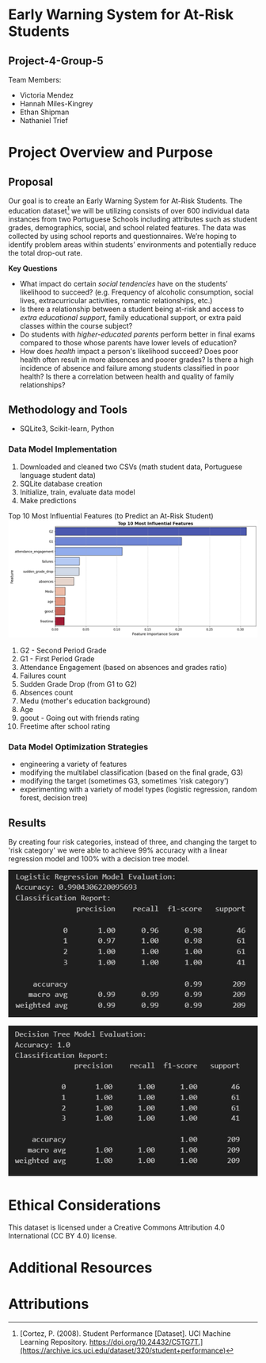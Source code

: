# Early Warning System for At-Risk Students
## Project-4-Group-5

Team Members:
- Victoria Mendez
- Hannah Miles-Kingrey
- Ethan Shipman
- Nathaniel Trief

# Project Overview and Purpose
## Proposal

Our goal is to create an Early Warning System for At-Risk Students. The education dataset[^1] we will be utilizing consists of over 600 individual data instances from two Portuguese Schools including attributes such as student grades, demographics, social, and school related features. The data was collected by using school reports and questionnaires. We’re hoping to identify problem areas within students’ environments and potentially reduce the total drop-out rate.

**Key Questions**
- What impact do certain _social tendencies_ have on the students’ likelihood to succeed? (e.g. Frequency of alcoholic consumption, social lives, extracurricular activities, romantic relationships, etc.)
- Is there a relationship between a student being at-risk and access to _extra educational support_, family educational support, or extra paid classes within the course subject?
- Do students with _higher-educated parents_ perform better in final exams compared to those whose parents have lower levels of education?
- How does _health_ impact a person's likelihood succeed? Does poor health often result in more absences and poorer grades? Is there a high incidence of absence and failure among students classified in poor health? Is there a correlation between health and quality of family relationships?

## Methodology and Tools
- SQLite3, Scikit-learn, Python

### Data Model Implementation
  1. Downloaded and cleaned two CSVs (math student data, Portuguese language student data)
  2. SQLite database creation
  3. Initialize, train, evaluate data model
  4. Make predictions

Top 10 Most Influential Features (to Predict an At-Risk Student)
![Top ten features](Visualizations/top10_features.png)
1. G2 - Second Period Grade
2. G1 - First Period Grade
3. Attendance Engagement (based on absences and grades ratio)
4. Failures count
5. Sudden Grade Drop (from G1 to G2)
6. Absences count
7. Medu (mother's education background)
8. Age
9. goout - Going out with friends rating
10. Freetime after school rating
 
### Data Model Optimization Strategies
  - engineering a variety of features
  - modifying the multilabel classification (based on the final grade, G3)
  - modifying the target (sometimes G3, sometimes 'risk category')
  - experimenting with a variety of model types (logistic regression, random forest, decision tree)

## Results
By creating four risk categories, instead of three, and changing the target to 'risk category' we were able to achieve 99% accuracy with a linear regression model and 100% with a decision tree model.

![Logistic regression classification report](Visualizations/log_reg_accuracy.jpg)

![Decision tree classification report](Visualizations/dec_tree_accuracy.jpg)

# Ethical Considerations
This dataset is licensed under a Creative Commons Attribution 4.0 International (CC BY 4.0) license.

# Additional Resources
  
# Attributions
[^1]: [Cortez, P. (2008). Student Performance [Dataset]. UCI Machine Learning Repository. https://doi.org/10.24432/C5TG7T.](https://archive.ics.uci.edu/dataset/320/student+performance)
